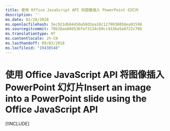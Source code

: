 ```yaml
---
title: 使用 Office JavaScript API 将图像插入 PowerPoint 幻灯片
description: ''
ms.date: 02/28/2018
ms.openlocfilehash: 3ec921db84450a50d2ea18c1279030058ea91598
ms.sourcegitcommit: 78b28ae88d53bfef3134c09cc4336a5a8722c70b
ms.translationtype: HT
ms.contentlocale: zh-CN
ms.lasthandoff: 09/03/2018
ms.locfileid: "19438548"
---
```

# <a name="insert-an-image-into-a-powerpoint-slide-using-the-office-javascript-api"></a><span data-ttu-id="71407-102">使用 Office JavaScript API 将图像插入 PowerPoint 幻灯片</span><span class="sxs-lookup"><span data-stu-id="71407-102">Insert an image into a PowerPoint slide using the Office JavaScript API</span></span>

[!INCLUDE[](../includes/powerpoint-tutorial-insert-image.md)]
